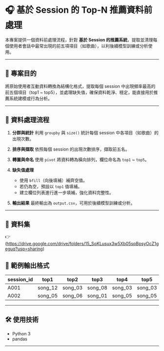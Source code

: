 # 🎧 基於 Session 的 Top-N 推薦資料前處理

本專案提供一個資料前處理流程，針對 **基於 Session 的推薦系統**，提取並清理每個使用者會話中最常出現的前五項項目（如歌曲），以利後續模型訓練或分析使用。

---

## 📌 專案目的

將原始使用者互動資料轉換為結構化格式，提取每個 session 中出現頻率最高的前五個項目（top1 ~ top5），並處理缺失值，確保資料乾淨、穩定，能直接用於推薦系統建模或行為分析。

---

## 🔧 資料處理流程

1. **分群與統計**
   利用 `groupby` 與 `size()` 統計每個 session 中各項目（如歌曲）的出現次數。

2. **排序與擷取**
   依照每個 session 的出現次數排序，擷取前五名。

3. **轉置與命名**
   使用 `pivot` 將資料轉為橫向排列，欄位命名為 `top1` ~ `top5`。

4. **缺失值處理**
   - 使用 `bfill`（向後填補）補齊空值。
   - 若仍為空，預設以 `top1` 值填補。
   - 建立欄位列表進行進一步填補，強化資料完整性。

5. **輸出結果**
   最終輸出為 `output.csv`，可用於後續模型訓練或分析。

---
## 📁 資料集

👉 (https://drive.google.com/drive/folders/15_SoKLusux3w5Xb05spBpsyOcZ1geguq?usp=sharing)

## 📁 範例輸出格式

| session_id | top1    | top2    | top3    | top4    | top5    |
|------------|---------|---------|---------|---------|---------|
| A001       | song_12 | song_03 | song_08 | song_03 | song_03 |
| A002       | song_05 | song_06 | song_01 | song_05 | song_05 |

---

## 🛠 使用技術

- Python 3
- pandas

---
